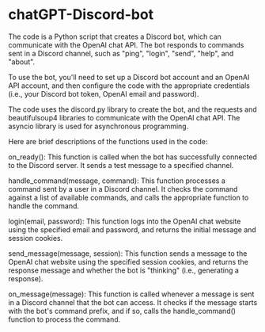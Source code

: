 # chatGPT-Discord-bot
The code is a Python script that creates a Discord bot, which can communicate with the OpenAI chat API. The bot responds to commands sent in a Discord channel, such as "ping", "login", "send", "help", and "about".

To use the bot, you'll need to set up a Discord bot account and an OpenAI API account, and then configure the code with the appropriate credentials (i.e., your Discord bot token, OpenAI email and password).

The code uses the discord.py library to create the bot, and the requests and beautifulsoup4 libraries to communicate with the OpenAI chat API. The asyncio library is used for asynchronous programming.

Here are brief descriptions of the functions used in the code:

on_ready(): This function is called when the bot has successfully connected to the Discord server. It sends a test message to a specified channel.

handle_command(message, command): This function processes a command sent by a user in a Discord channel. It checks the command against a list of available commands, and calls the appropriate function to handle the command.

login(email, password): This function logs into the OpenAI chat website using the specified email and password, and returns the initial message and session cookies.

send_message(message, session): This function sends a message to the OpenAI chat website using the specified session cookies, and returns the response message and whether the bot is "thinking" (i.e., generating a response).

on_message(message): This function is called whenever a message is sent in a Discord channel that the bot can access. It checks if the message starts with the bot's command prefix, and if so, calls the handle_command() function to process the command.

